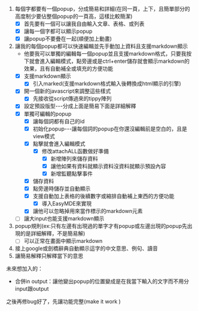 1. 每個字都要有一個popup，分成簡易和詳細(在同一頁，上下，且簡單部分的高度制少要佔整個popup的一頁高，這樣比較簡潔)
   - [x] 首先要有一個可以讓我自由輸入文章、表格、或列表
   - [x] 讓每一個字都可以顯示popup
   - [x] 讓popup不要疊在一起(順便加上動畫)
2. 讓我的每個popup都可以快速編輯並先手動加上資料且支援markdown顯示 
   - 他要我可以單獨的編輯每一個popup並且支援markdown格式，只要我按下就會進入編輯模式，點旁邊或是ctrl+enter儲存就會顯示markdown的效果，且有自動補全或填充的方便功能
   - [x] 支援markdown顯示
     - [x] 引入marked(支援markdown格式輸入後轉換成html顯示的引擎)
   - [x] 開一個新的javascript來調整這些樣式
     - [x] 先接收從script傳過來的tippy陣列
   - [x] 設定預設版型---分成上面是簡易下面是詳細解釋
   - [x] 單獨可編輯的popup
       - [x] 讓每個詞都有自己的id
       - [x] 初始化popup---讓每個詞的popup在你還沒編輯前是空白的，且是view模式
     - [x] 點擊就會進入編輯模式
       - [x] 修改attachALL函數做好準備
         - [x] 新增陣列來儲存資料
         - [x] 讓他如果有資料就顯示資料沒資料就顯示預設內容
         - [x] 新增監聽點擊事件 
     - [x] 儲存資料
     - [x] 點旁邊時儲存並自動顯示
     - [x] 支援自動加上表格的後續數字或縮排自動補上東西的方便功能
       - [x] 導入EasyMDE來實現
     - [x] 讓他可以忽略掉用來當作標示的markdown元素
   - [ ] 讓大input也能支援markdown顯示
3. popup規則(ex:只有左邊有出現過的單字才有popup或左邊出現的popup先出現的是詳細解釋，不是簡易解)
   - [ ] 可以正常在畫面中顯示markdown

4. 接上google或劍橋辭典自動顯示這字的中文意思、例句、讀音
5. 讓簡易解釋只解釋當下的意思


未來想加入的：
- 合併in output：讓他變出popup的位置變成是在我當下輸入的文字而不用分input跟output

之後再修bug好了，先讓功能完整(make it work )